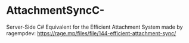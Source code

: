 # AttachmentSyncC-
Server-Side C# Equivalent for the Efficient Attachment System made by ragempdev: https://rage.mp/files/file/144-efficient-attachment-sync/
